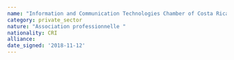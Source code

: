 ```yaml
---
name: "Information and Communication Technologies Chamber of Costa Rica (CAMTIC) "
category: private_sector
nature: "Association professionnelle "
nationality: CRI
alliance: 
date_signed: '2018-11-12'
---
```

    
